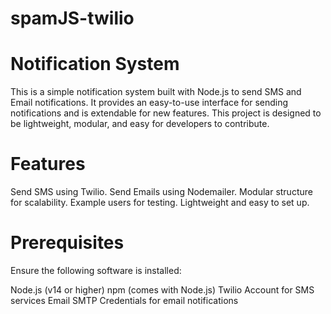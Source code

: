 # spamJS-twilio

# Notification System
This is a simple notification system built with Node.js to send SMS and Email notifications. It provides an easy-to-use interface for sending notifications and is extendable for new features. This project is designed to be lightweight, modular, and easy for developers to contribute.

# Features
Send SMS using Twilio.
Send Emails using Nodemailer.
Modular structure for scalability.
Example users for testing.
Lightweight and easy to set up.


# Prerequisites
Ensure the following software is installed:

Node.js (v14 or higher)
npm (comes with Node.js)
Twilio Account for SMS services
Email SMTP Credentials for email notifications